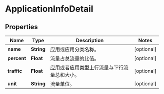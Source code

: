 
# ApplicationInfoDetail

## Properties
Name | Type | Description | Notes
------------ | ------------- | ------------- | -------------
**name** | **String** | 应用或应用分类名称。 |  [optional]
**percent** | **Float** | 流量占总流量的比值。 |  [optional]
**traffic** | **Float** | 应用或者应用类型上行流量与下行流量总和大小。 |  [optional]
**unit** | **String** | 流量单位。 |  [optional]




